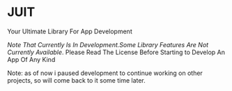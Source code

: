 # JUIT
Your Ultimate Library For App Development

*Note That Currently Is In Development.Some Library Features Are Not Currently Available*.
Please Read The License Before Starting to Develop An App Of Any Kind

Note: as of now i paused development to continue working on other projects, so will come back to it some time later.
